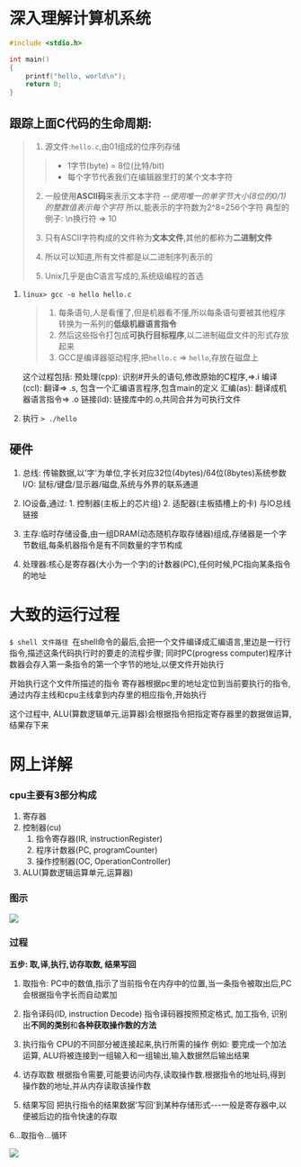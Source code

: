 # 深入理解计算机系统

```c
#include <stdio.h>

int main()
{
	printf("hello, world\n");
	return 0;
}
```

## 跟踪上面C代码的生命周期:

> 1. 源文件:`hello.c`,由01组成的位序列存储
> 
> 	> - 1字节(byte) = 8位(比特/bit)
> 	> - 每个字节代表我们在编辑器里打的某个文本字符
> 	
> 2. 一般使用**ASCII码**来表示文本字符
> 	*--使用唯一的单字节大小(8位的0/1)的整数值表示每个字符*
> 	所以,能表示的字符数为2^8=256个字符
> 	典型的例子:
> 	\n换行符 => 10
> 3. 只有ASCII字符构成的文件称为**文本文件**,其他的都称为**二进制文件**
> 
> 4. 所以可以知道,所有文件都是以二进制序列表示的
> 5. Unix几乎是由C语言写成的,系统级编程的首选

1. `linux> gcc -o hello hello.c`

	> 1. 每条语句,人是看懂了,但是机器看不懂,所以每条语句要被其他程序转换为一系列的**低级机器语言指令**
	> 2. 然后这些指令打包成**可执行目标程序**,以二进制磁盘文件的形式存放起来
	> 3. GCC是编译器驱动程序,把`hello.c` => `hello`,存放在磁盘上

	这个过程包括: 
		预处理(cpp): 识别\#开头的语句,修改原始的C程序,=>.i
		编译(ccl): 翻译=> .s, 包含一个汇编语言程序,包含main的定义
		汇编(as): 翻译成机器语言指令=> .o
		链接(ld): 链接库中的.o,共同合并为可执行文件


2. 执行 `> ./hello`


## 硬件

1. 总线: 传输数据,以'字'为单位,字长对应32位(4bytes)/64位(8bytes)系统参数
I/O: 鼠标/键盘/显示器/磁盘,系统与外界的联系通道

2. IO设备,通过:
		1. 控制器(主板上的芯片组)
		2. 适配器(主板插槽上的卡)
	与IO总线链接
3. 主存:临时存储设备,由一组DRAM(动态随机存取存储器)组成,存储器是一个字节数组,每条机器指令是有不同数量的字节构成
4. 处理器:核心是寄存器(大小为一个字)的计数器(PC),任何时候,PC指向某条指令的地址


# 大致的运行过程

`$ shell 文件路径 `在shell命令的最后,会把一个文件编译成汇编语言,里边是一行行指令,描述这条代码执行时的要走的流程步骤; 同时PC(progress computer)程序计数器会存入第一条指令的第一个字节的地址,以便文件开始执行

开始执行这个文件所描述的指令
寄存器根据pc里的地址定位到当前要执行的指令,通过内存主线和cpu主线拿到内存里的相应指令,开始执行

这个过程中, ALU(算数逻辑单元,运算器)会根据指令把指定寄存器里的数据做运算,结果存下来



# 网上详解
### cpu主要有3部分构成

1. 寄存器
2. 控制器(cu)
	1. 指令寄存器(IR, instructionRegister)
	2. 程序计数器(PC, programCounter)
	3. 操作控制器(OC, OperationController)
3. ALU(算数逻辑运算单元,运算器)


### 图示
![](http://www.myexception.cn/img/2014/04/17/094735466.jpg)

### 过程
**五步: 取,译,执行,访存取数, 结果写回**

1. 取指令: 
	PC中的数值,指示了当前指令在内存中的位置,当一条指令被取出后,PC会根据指令字长而自动累加
2. 指令译码(ID, instruction Decode)
	指令译码器按照预定格式, 加工指令,
	识别出**不同的类别**和**各种获取操作数的方法**
3. 执行指令
	CPU的不同部分被连接起来,执行所需的操作
	例如: 要完成一个加法运算, ALU将被连接到一组输入和一组输出,输入数据然后输出结果
	
4. 访存取数
	根据指令需要,可能要访问内存,读取操作数.根据指令的地址码,得到操作数的地址,并从内存读取该操作数
5. 结果写回
	把执行指令的结果数据'写回'到某种存储形式---一般是寄存器中,以便被后边的指令快速的存取
	
6...取指令...循环

![](http://www.myexception.cn/img/2014/04/17/094735468.jpg)
